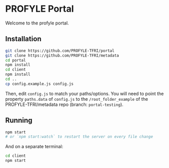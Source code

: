 
# PROFYLE Portal

Welcome to the profyle portal.


## Installation

```sh
git clone https://github.com/PROFYLE-TFRI/portal
git clone https://github.com/PROFYLE-TFRI/metadata
cd portal
npm install
cd client
npm install
cd ..
cp config.example.js config.js
```

Then, edit `config.js` to match your paths/options. You will need to point
the property `paths.data` of `config.js` to the `/root_folder_example` of the
PROFYLE-TFRI/metadata repo (branch: `portal-testing`).


## Running

```sh
npm start
# or `npm start:watch` to restart the server on every file change
```

And on a separate terminal:

```sh
cd client
npm start
```
